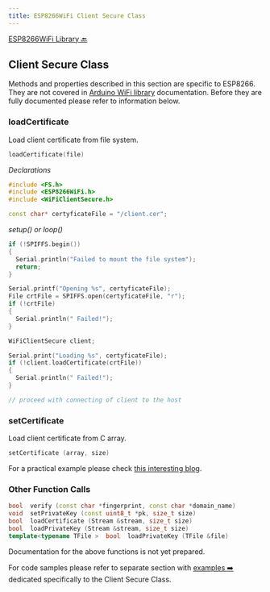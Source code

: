 ```yaml
---
title: ESP8266WiFi Client Secure Class
---
```


[ESP8266WiFi Library :back:](readme.md#client-secure)


## Client Secure Class

Methods and properties described in this section are specific to ESP8266. They are not covered in [Arduino WiFi library](https://www.arduino.cc/en/Reference/WiFi) documentation. Before they are fully documented please refer to information below.


### loadCertificate

Load client certificate from file system.

```cpp
loadCertificate(file) 
```

*Declarations*
```cpp
#include <FS.h>
#include <ESP8266WiFi.h>
#include <WiFiClientSecure.h>

const char* certyficateFile = "/client.cer";
```

*setup() or loop()*
```cpp
if (!SPIFFS.begin()) 
{
  Serial.println("Failed to mount the file system");
  return;
}

Serial.printf("Opening %s", certyficateFile);
File crtFile = SPIFFS.open(certyficateFile, "r");
if (!crtFile)
{
  Serial.println(" Failed!");
}

WiFiClientSecure client;

Serial.print("Loading %s", certyficateFile);
if (!client.loadCertificate(crtFile))
{
  Serial.println(" Failed!");
}

// proceed with connecting of client to the host
```


### setCertificate

Load client certificate from C array.

```cpp
setCertificate (array, size) 
```

For a practical example please check [this interesting blog](https://nofurtherquestions.wordpress.com/2016/03/14/making-an-esp8266-web-accessible/).


### Other Function Calls

```cpp
bool  verify (const char *fingerprint, const char *domain_name) 
void  setPrivateKey (const uint8_t *pk, size_t size) 
bool  loadCertificate (Stream &stream, size_t size) 
bool  loadPrivateKey (Stream &stream, size_t size) 
template<typename TFile >  bool  loadPrivateKey (TFile &file)
```

Documentation for the above functions is not yet prepared.


For code samples please refer to separate section with [examples :arrow_right:](client-secure-examples.md) dedicated specifically to the Client Secure Class.